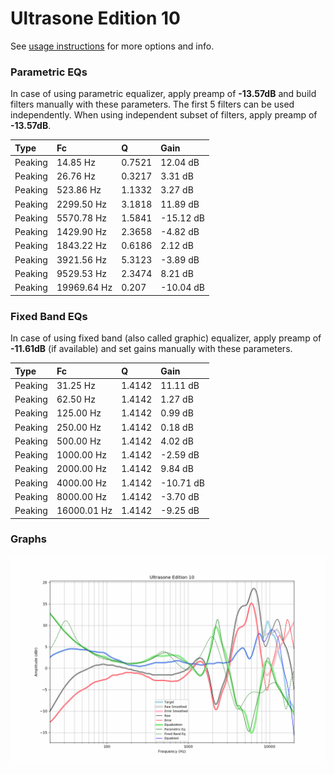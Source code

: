# Ultrasone Edition 10
See [usage instructions](https://github.com/jaakkopasanen/AutoEq#usage) for more options and info.

### Parametric EQs
In case of using parametric equalizer, apply preamp of **-13.57dB** and build filters manually
with these parameters. The first 5 filters can be used independently.
When using independent subset of filters, apply preamp of **-13.57dB**.

| Type    | Fc          |      Q | Gain      |
|:--------|:------------|:-------|:----------|
| Peaking | 14.85 Hz    | 0.7521 | 12.04 dB  |
| Peaking | 26.76 Hz    | 0.3217 | 3.31 dB   |
| Peaking | 523.86 Hz   | 1.1332 | 3.27 dB   |
| Peaking | 2299.50 Hz  | 3.1818 | 11.89 dB  |
| Peaking | 5570.78 Hz  | 1.5841 | -15.12 dB |
| Peaking | 1429.90 Hz  | 2.3658 | -4.82 dB  |
| Peaking | 1843.22 Hz  | 0.6186 | 2.12 dB   |
| Peaking | 3921.56 Hz  | 5.3123 | -3.89 dB  |
| Peaking | 9529.53 Hz  | 2.3474 | 8.21 dB   |
| Peaking | 19969.64 Hz | 0.207  | -10.04 dB |

### Fixed Band EQs
In case of using fixed band (also called graphic) equalizer, apply preamp of **-11.61dB**
(if available) and set gains manually with these parameters.

| Type    | Fc          |      Q | Gain      |
|:--------|:------------|:-------|:----------|
| Peaking | 31.25 Hz    | 1.4142 | 11.11 dB  |
| Peaking | 62.50 Hz    | 1.4142 | 1.27 dB   |
| Peaking | 125.00 Hz   | 1.4142 | 0.99 dB   |
| Peaking | 250.00 Hz   | 1.4142 | 0.18 dB   |
| Peaking | 500.00 Hz   | 1.4142 | 4.02 dB   |
| Peaking | 1000.00 Hz  | 1.4142 | -2.59 dB  |
| Peaking | 2000.00 Hz  | 1.4142 | 9.84 dB   |
| Peaking | 4000.00 Hz  | 1.4142 | -10.71 dB |
| Peaking | 8000.00 Hz  | 1.4142 | -3.70 dB  |
| Peaking | 16000.01 Hz | 1.4142 | -9.25 dB  |

### Graphs
![](./Ultrasone%20Edition%2010.png)
